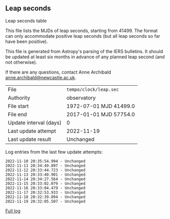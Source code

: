 
## Leap seconds

Leap seconds table

This file lists the MJDs of leap seconds, starting from 41499.
The format can only accommodate positive leap seconds (but all
leap seconds so far have been positive).

This file is generated from Astropy's parsing of the IERS
bulletins. It should be updated at least six months in advance
of any planned leap second (and not otherwise).

If there are any questions, contact Anne Archibald
<anne.archibald@newcastle.ac.uk>.

|     |     |
|:--- |:--- |
| File | `tempo/clock/leap.sec` |
| Authority | observatory |
| File start | 1972-07-01 MJD 41499.0 |
| File end | 2017-01-01 MJD 57754.0 |
| Update interval (days) | 0 |
| Last update attempt | 2022-11-19 |
| Last update result | Unchanged |

Log entries from the last few update attempts:
```
2022-11-10 20:35:54.994 - Unchanged
2022-11-11 20:34:49.897 - Unchanged
2022-11-12 20:33:44.723 - Unchanged
2022-11-13 20:33:40.901 - Unchanged
2022-11-14 20:34:27.564 - Unchanged
2022-11-15 20:33:02.079 - Unchanged
2022-11-16 20:33:04.479 - Unchanged
2022-11-17 20:32:53.933 - Unchanged
2022-11-18 20:32:39.894 - Unchanged
2022-11-19 20:32:05.507 - Unchanged
```
[Full log](https://raw.githubusercontent.com/ipta/pulsar-clock-corrections/main/log/tempo/clock/leap.sec.log)
